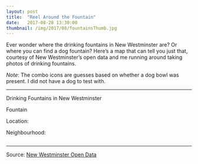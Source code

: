 ```yaml
---
layout: post
title:  "Reel Around the Fountain"
date:   2017-08-28 13:30:00
thumbnail: /img/2017/08/fountainsThumb.jpg
---
```


Ever wonder where the drinking fountains in New Westminster are? Or where you can find a dog fountain? Here’s a map that can tell you just that, courtesy of New Westminster’s open data and me running around taking photos of drinking fountains.

*Note*: The combo icons are guesses based on whether a dog bowl was present. I did not have a dog to test with.

* * *

<div class="chartTitle">Drinking Fountains in New Westminster</div>

<div id="infoBox" class="hidden">
    <p class="infoTitle"><span id="type"></span> Fountain</p>
    <p class="info"><span class="infoLabel">Location</span>: <span class="infoData"><span id="area"></span></span></p>
    <p class="info"><span class="infoLabel">Neighbourhood</span>: <span class="infoData"><span id="neighbourhood"></span></span></p>
    <img id="infoImg" />
</div>

<div id="map"></div>

* * *

Source: [New Westminster Open Data](http://opendata.newwestcity.ca/datasets/drinking-fountains)

<link rel="stylesheet" href="https://mapzen.com/js/mapzen.css">
<style>{% include 2017/08/fountains.css %}</style>

<script src="https://mapzen.com/js/mapzen.min.js"></script>
<script src="//d3js.org/d3.v4.min.js"></script>
<script src="//d3js.org/d3-tile.v0.0.min.js"></script>
<script>{% include 2017/08/fountains.js %}</script>